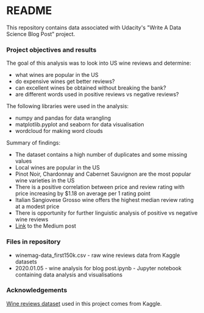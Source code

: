 # README

This repository contains data associated with Udacity's "Write A Data Science Blog Post" project.

### Project objectives and results

The goal of this analysis was to look into US wine reviews and determine:
* what wines are popular in the US
* do expensive wines get better reviews?
* can excellent wines be obtained without breaking the bank?
* are different words used in positive reviews vs negative reviews?

The following libraries were used in the analysis:
* numpy and pandas for data wrangling
* matplotlib.pyplot and seaborn for data visualisation
* wordcloud for making word clouds

Summary of findings:
* The dataset contains a high number of duplicates and some missing values
* Local wines are popular in the US
* Pinot Noir, Chardonnay and Cabernet Sauvignon are the most popular wine varieties in the US
* There is a positive correlation between price and review rating with price increasing by $1.18 on average per 1 rating point
* Italian Sangiovese Grosso wine offers the highest median review rating at a modest price
* There is opportunity for further linguistic analysis of positive vs negative wine reviews
* [Link](https://medium.com/@arunas.umb/this-data-analysis-will-make-you-rethink-fancy-wine-ab962e7ef632) to the Medium post

### Files in repository

* winemag-data_first150k.csv - raw wine reviews data from Kaggle datasets
* 2020.01.05 - wine analysis for blog post.ipynb - Jupyter notebook containing data analysis and visualisations

### Acknowledgements

[Wine reviews dataset](https://www.kaggle.com/zynicide/wine-reviews#winemag-data_first150k.csv) used in this project comes from Kaggle.

